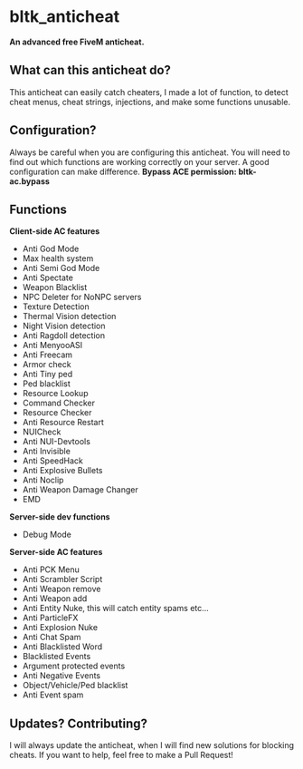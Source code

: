 # bltk_anticheat

**An advanced free FiveM anticheat.**

## What can this anticheat do?

This anticheat can easily catch cheaters, I made a lot of function, to detect cheat menus, cheat strings, injections, and make some functions unusable.

## Configuration?

Always be careful when you are configuring this anticheat. You will need to find out which functions are working correctly on your server. A good configuration can make difference.
**Bypass ACE permission: bltk-ac.bypass**

## Functions

**Client-side AC features**

- Anti God Mode
- Max health system
- Anti Semi God Mode
- Anti Spectate
- Weapon Blacklist
- NPC Deleter for NoNPC servers
- Texture Detection
- Thermal Vision detection
- Night Vision detection
- Anti Ragdoll detection
- Anti MenyooASI
- Anti Freecam
- Armor check
- Anti Tiny ped
- Ped blacklist
- Resource Lookup
- Command Checker
- Resource Checker
- Anti Resource Restart
- NUICheck
- Anti NUI-Devtools
- Anti Invisible
- Anti SpeedHack
- Anti Explosive Bullets
- Anti Noclip
- Anti Weapon Damage Changer
- EMD

**Server-side dev functions**

- Debug Mode

**Server-side AC features**

- Anti PCK Menu
- Anti Scrambler Script
- Anti Weapon remove
- Anti Weapon add
- Anti Entity Nuke, this will catch entity spams etc...
- Anti ParticleFX
- Anti Explosion Nuke
- Anti Chat Spam
- Anti Blacklisted Word
- Blacklisted Events
- Argument protected events
- Anti Negative Events
- Object/Vehicle/Ped blacklist
- Anti Event spam

## Updates? Contributing?

I will always update the anticheat, when I will find new solutions for blocking cheats. If you want to help, feel free to make a Pull Request!
